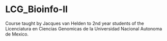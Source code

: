 # LCG_Bioinfo-II

Course taught by Jacques van Helden to 2nd year students of the Licenciatura en Ciencias Genomicas de la Universidad Nacional Autonoma de Mexico. 
